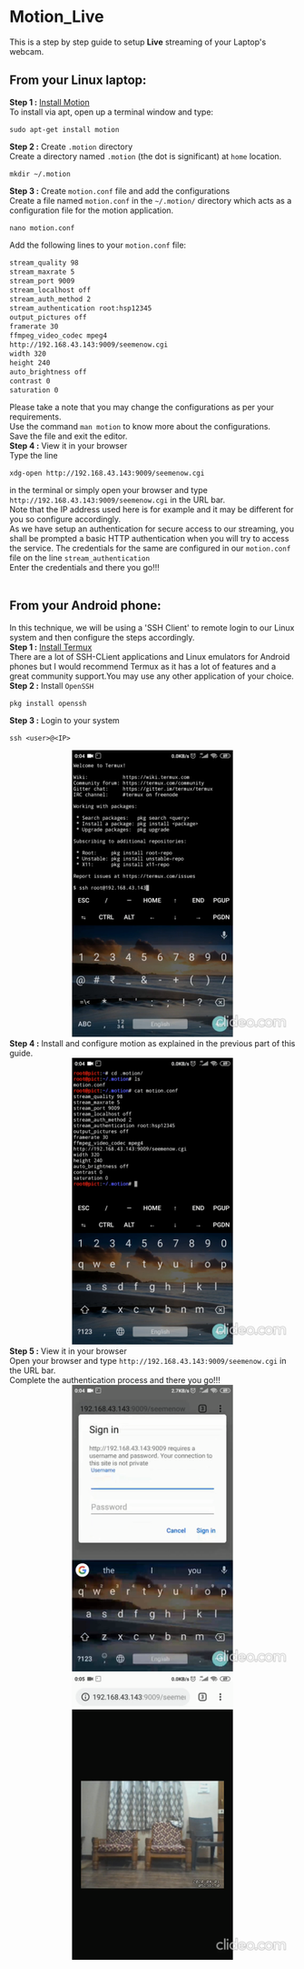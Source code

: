 # Motion_Live
This is a step by step guide to setup <b>Live</b> streaming of your Laptop's webcam.<br>

## From your Linux laptop:
<b>Step 1 :</b> [Install Motion](https://motion-project.github.io/motion_build.html)<br>
To install via apt, open up a terminal window and type:<br> 
```
sudo apt-get install motion
```
<b>Step 2 :</b> Create ```.motion``` directory <br>
Create a directory named ```.motion``` (the dot is significant) at ```home``` location.<br>
```
mkdir ~/.motion
```
<b>Step 3 :</b> Create ```motion.conf``` file and add the configurations<br>
Create a file named ```motion.conf``` in the ```~/.motion/``` directory which acts as a configuration file for the motion application.<br>
```
nano motion.conf
```
Add the following lines to your ```motion.conf``` file:<br>
```
stream_quality 98
stream_maxrate 5
stream_port 9009
stream_localhost off
stream_auth_method 2 
stream_authentication root:hsp12345
output_pictures off
framerate 30
ffmpeg_video_codec mpeg4
http://192.168.43.143:9009/seemenow.cgi
width 320
height 240
auto_brightness off
contrast 0
saturation 0
```
Please take a note that you may change the configurations as per your requirements.<br>
Use the command ```man motion``` to know more about the configurations.<br>
Save the file and exit the editor.<br>
<b>Step 4 :</b> View it in your browser<br>
Type the line<br>
```
xdg-open http://192.168.43.143:9009/seemenow.cgi
```
in the terminal or simply open your browser and type ```http://192.168.43.143:9009/seemenow.cgi``` in the URL bar.<br>
Note that the IP address used here is for example and it may be different for you so configure accordingly.<br>
As we have setup an authentication for secure access to our streaming, you shall be prompted a basic HTTP authentication when you will try to access the service. The credentials for the same are configured in our ```motion.conf``` file on the line ```stream_authentication```<br>
Enter the credentials and there you go!!!<br>
<br>

## From your Android phone:
In this technique, we will be using a 'SSH Client' to remote login to our Linux system and then configure the steps accordingly.<br>
<b>Step 1 :</b> [Install Termux](https://play.google.com/store/apps/details?id=com.termux&hl=en_IN)<br>
There are a lot of SSH-CLient applications and Linux emulators for Android phones but I would recommend Termux as it has a lot of features and a great community support.You may use any other application of your choice.<br>
<b>Step 2 :</b> Install ```OpenSSH```<br>
```
pkg install openssh
```
<b>Step 3 :</b> Login to your system<br>
```
ssh <user>@<IP>
```
![SSH login](https://github.com/iamhrishikeshpadhye/Shell-it-with-ease/blob/master/Motion_Live/Screenshots/Screenshot%20from%20clideo.com.png)
<b>Step 4 :</b> Install and configure motion as explained in the previous part of this guide.<br>
![Edit motion.conf](https://github.com/iamhrishikeshpadhye/Shell-it-with-ease/blob/master/Motion_Live/Screenshots/Screenshot%20from%20clideo.com%20-%201.png)
<b>Step 5 :</b> View it in your browser<br>
Open your browser and type ```http://192.168.43.143:9009/seemenow.cgi``` in the URL bar.<br>
Complete the authentication process and there you go!!!<br>
![Authentication](https://github.com/iamhrishikeshpadhye/Shell-it-with-ease/blob/master/Motion_Live/Screenshots/Screenshot%20from%20clideo.com%20-%202.png)
![Stream](https://github.com/iamhrishikeshpadhye/Shell-it-with-ease/blob/master/Motion_Live/Screenshots/Screenshot%20from%20clideo.com%20-%203.png)
